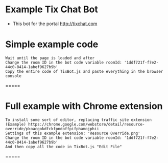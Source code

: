 # Example Tix Chat Bot
 - This bot for the portal http://tixchat.com

Simple example code
=====

	Wait until the page is loaded and after
	Change the room ID in the bot code variable roomId: '1ddf721f-f7e2-44c0-8414-1abef9627b9b'
	Copy the entire code of TixBot.js and paste everything in the browser console

=====


Full example with Chrome extension
=====

	To install some sort of editor, replacing traffic site extension
	(Example) https://chrome.google.com/webstore/detail/resource-override/pkoacgokdfckfpndoffpifphamojphii
	Settings of this example extension: 'Resource Override.png'
	Change the room ID in the bot code variable roomId: '1ddf721f-f7e2-44c0-8414-1abef9627b9b'
	And then copy all the code in TixBot.js "Edit File"

=====

